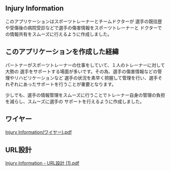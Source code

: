 ## Injury Information
このアプリケーションはスポーツトレーナーとチームドクターが
選手の既往歴や受傷後の病院受診などで選手の傷害情報をスポーツトレーナーと
ドクターでの情報共有をスムーズに行えるように作成しました。

## このアプリケーションを作成した経緯
パートナーがスポーツトレーナーの仕事をしていて、１人のトレーナーに対して大勢の
選手をサポートする場面が多いです。その為、選手の傷害情報などの管理やリハビリケーションなど
選手の状況を素早く把握して管理を行い、選手それぞれにあったサポートを行うことが重要となります。

少しでも、選手の情報管理をスムーズに行うことでトレーナー自身の管理の負担を減らし、スムーズに選手の
サポートを行えるように作成しました。

## ワイヤー
[Injury Information(ワイヤー).pdf](https://github.com/marina-t1123/injury-information-app/files/10485672/Injury.Information.pdf)

## URL設計
[Injury Information - URL設計 (1).pdf](https://github.com/marina-t1123/injury-information-app/files/10486676/Injury.Information.-.URL.1.pdf)
